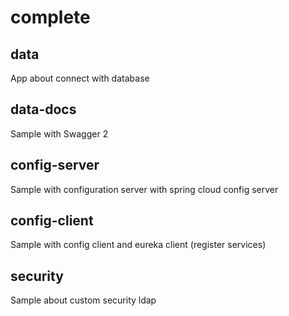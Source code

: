 # complete

## data

App about connect with database

## data-docs

Sample with Swagger 2

## config-server

Sample with configuration server with spring cloud config server

## config-client

Sample with config client and eureka client (register services)


## security

Sample about custom security ldap

